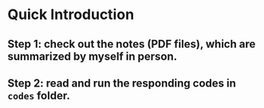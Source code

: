 # Quick Introduction

## Step 1: check out the notes (PDF files), which are summarized by myself in person.
## Step 2: read and run the responding codes in `codes` folder.
